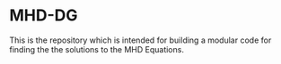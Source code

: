 # MHD-DG
This is the repository which is intended for building a modular code for finding the the solutions to the MHD Equations.
